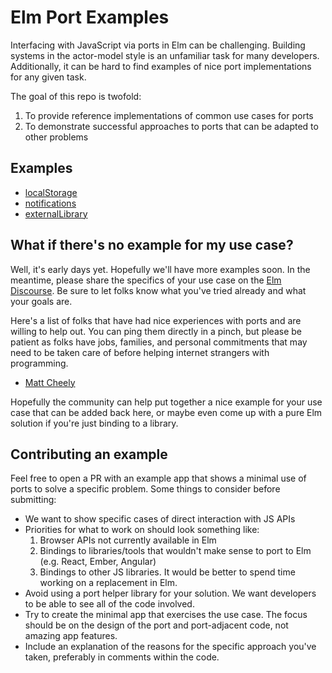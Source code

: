 # Elm Port Examples

Interfacing with JavaScript via ports in Elm can be challenging. Building systems
in the actor-model style is an unfamiliar task for many developers. Additionally,
it can be hard to find examples of nice port implementations for any given task.

The goal of this repo is twofold:

 1. To provide reference implementations of common use cases for ports
 2. To demonstrate successful approaches to ports that can be adapted to other problems
 
 
## Examples

* [localStorage](localStorage/)
* [notifications](notification/)
* [externalLibrary](externalLibrary/)


## What if there's no example for my use case?

Well, it's early days yet. Hopefully we'll have more examples soon. In the meantime, please share the specifics 
of your use case on the [Elm Discourse](https://discourse.elm-lang.org/). Be sure to let folks know what you've tried already and what your goals are. 

Here's a list of folks that have had nice experiences with ports and are willing to help out. You can ping them
directly in a pinch, but please be patient as folks have jobs, families, and personal commitments that may need
to be taken care of before helping internet strangers with programming. 

- [Matt Cheely](https://discourse.elm-lang.org/u/matt.cheely) 


Hopefully the community can help put together a nice example for your use case that can be added back here, or 
maybe even come up with a pure Elm solution if you're just binding to a library.

## Contributing an example

Feel free to open a PR with an example app that shows a minimal use of ports to solve
a specific problem. Some things to consider before submitting:

 - We want to show specific cases of direct interaction with JS APIs
 - Priorities for what to work on should look something like:
     1. Browser APIs not currently available in Elm
     2. Bindings to libraries/tools that wouldn't make sense to port to Elm (e.g. React, Ember, Angular)
     3. Bindings to other JS libraries. It would be better to spend time working on a replacement in Elm.
 - Avoid using a port helper library for your solution. We want developers to be able to see all of the code involved.
 - Try to create the minimal app that exercises the use case. The focus should be on the design of the port and port-adjacent code, not amazing app features. 
 - Include an explanation of the reasons for the specific approach you've taken, preferably in comments within the code.
